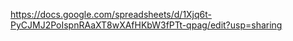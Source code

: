 https://docs.google.com/spreadsheets/d/1Xjq6t-PyCJMJ2PoIspnRAaXT8wXAfHKbW3fPTt-qpag/edit?usp=sharing
